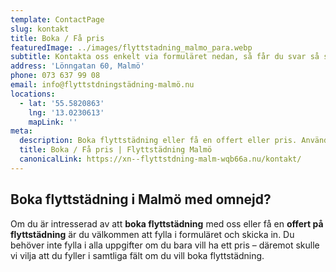 ```yaml
---
template: ContactPage
slug: kontakt
title: Boka / Få pris
featuredImage: ../images/flyttstadning_malmo_para.webp
subtitle: Kontakta oss enkelt via formuläret nedan, så får du svar så snart som möjligt.
address: 'Lönngatan 60, Malmö'
phone: 073 637 99 08
email: info@flyttstdningstädning-malmö.nu
locations:
  - lat: '55.5820863'
    lng: '13.0230613'
    mapLink: ''
meta:
  description: Boka flyttstädning eller få en offert eller pris. Använd vårat enkla formulär, eller kontakta oss via telefon.
  title: Boka / Få pris | Flyttstädning Malmö
  canonicalLink: https://xn--flyttstdning-malm-wqb66a.nu/kontakt/
---
```


##  Boka flyttstädning i Malmö med omnejd?
Om du är intresserad av att **boka flyttstädning** med oss eller få en **offert på flyttstädning** är du välkommen att fylla i formuläret och skicka in. Du behöver inte fylla i alla uppgifter om du bara vill ha ett pris – däremot skulle vi vilja att du fyller i samtliga fält om du vill boka flyttstädning. 